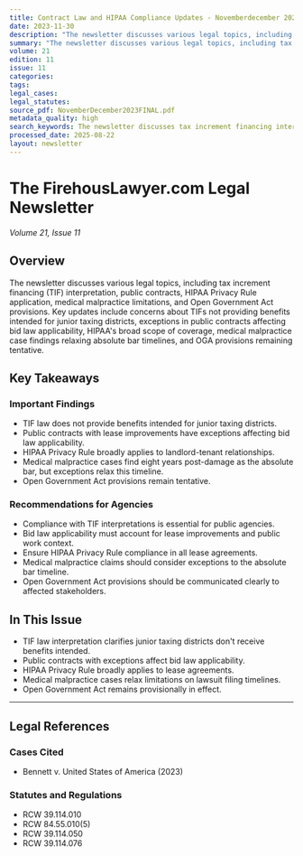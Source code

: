 ```yaml
---
title: Contract Law and HIPAA Compliance Updates - Novemberdecember 2023
date: 2023-11-30
description: "The newsletter discusses various legal topics, including tax increment financing (TIF) interpretation, public contracts, HIPAA Privacy Rule application, medical malpractice limitations, and Open Government Act provisions. Key updates include concerns about TIFs not providing benefits intended for junior taxing districts, exceptions in public contracts affecting bid law applicability, HIPAA's broad scope of coverage, medical malpractice case findings relaxing absolute bar timelines, and OGA provisions remaining tentative."
summary: "The newsletter discusses various legal topics, including tax increment financing (TIF) interpretation, public contracts, HIPAA Privacy Rule application, medical malpractice limitations, and Open Government Act provisions. Key updates include concerns about TIFs not providing benefits intended for junior taxing districts, exceptions in public contracts affecting bid law applicability, HIPAA's broad scope of coverage, medical malpractice case findings relaxing absolute bar timelines, and OGA provisions remaining tentative."
volume: 21
edition: 11
issue: 11
categories: 
tags: 
legal_cases: 
legal_statutes: 
source_pdf: NovemberDecember2023FINAL.pdf
metadata_quality: high
search_keywords: The newsletter discusses tax increment financing interpretation and its implications for public agencies. It addresses concerns about the application of the tax increment law, including how it affects...
processed_date: 2025-08-22
layout: newsletter
---
```



# The FirehousLawyer.com Legal Newsletter

*Volume 21, Issue 11*

## Overview

The newsletter discusses various legal topics, including tax increment financing (TIF) interpretation, public contracts, HIPAA Privacy Rule application, medical malpractice limitations, and Open Government Act provisions. Key updates include concerns about TIFs not providing benefits intended for junior taxing districts, exceptions in public contracts affecting bid law applicability, HIPAA's broad scope of coverage, medical malpractice case findings relaxing absolute bar timelines, and OGA provisions remaining tentative.

## Key Takeaways

### Important Findings

- TIF law does not provide benefits intended for junior taxing districts.
- Public contracts with lease improvements have exceptions affecting bid law applicability.
- HIPAA Privacy Rule broadly applies to landlord-tenant relationships.
- Medical malpractice cases find eight years post-damage as the absolute bar, but exceptions relax this timeline.
- Open Government Act provisions remain tentative.

### Recommendations for Agencies

- Compliance with TIF interpretations is essential for public agencies.
- Bid law applicability must account for lease improvements and public work context.
- Ensure HIPAA Privacy Rule compliance in all lease agreements.
- Medical malpractice claims should consider exceptions to the absolute bar timeline.
- Open Government Act provisions should be communicated clearly to affected stakeholders.

## In This Issue

- TIF law interpretation clarifies junior taxing districts don't receive benefits intended.
- Public contracts with exceptions affect bid law applicability.
- HIPAA Privacy Rule broadly applies to lease agreements.
- Medical malpractice cases relax limitations on lawsuit filing timelines.
- Open Government Act remains provisionally in effect.

---

## Legal References

### Cases Cited

- Bennett v. United States of America (2023)

### Statutes and Regulations

- RCW 39.114.010
- RCW 84.55.010(5)
- RCW 39.114.050
- RCW 39.114.076

